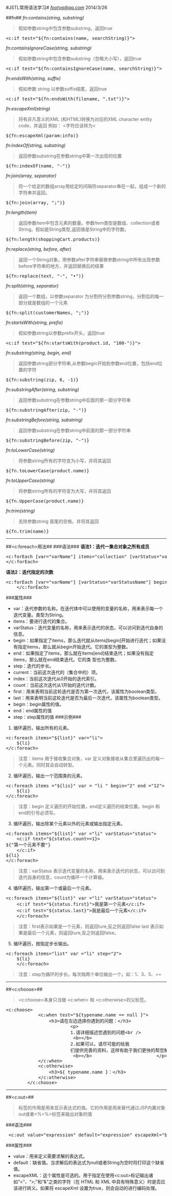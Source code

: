 #JSTL常用语法学习#
*footya@qq.com* 2014/3/26

##fn##
*fn:contains(string, substring)*
>假如参数string中包含参数substring，返回true
<pre>&lt;c:if test="${fn:contains(name, searchString)}"&gt;</pre>

*fn:containsIgnoreCase(string, substring)*
>假如参数string中包含参数substring（忽略大小写），返回true
<pre>&lt;c:if test="${fn:containsIgnoreCase(name, searchString)}"&gt;</pre>

*fn:endsWith(string, suffix)*
>假如参数 string 以参数suffix结尾，返回true
<pre>&lt;c:if test="${fn:endsWith(filename, ".txt")}"&gt;</pre>

*fn:escapeXml(string)*
>将有非凡意义的XML (和HTML)转换为对应的XML character entity code，并返回
例如： <字符应该转为&lt; 
<pre>${fn:escapeXml(param:info)}</pre>

*fn:indexOf(string, substring)*
>返回参数substring在参数string中第一次出现的位置
<pre>${fn:indexOf(name, "-")}</pre>

*fn:join(array, separator)*
>将一个给定的数组array用给定的间隔符separator串在一起，组成一个新的字符串并返回。
<pre>${fn:join(array, ";")}</pre>

*fn:length(item)*
>返回参数item中包含元素的数量。参数Item类型是数组、collection或者String。假如是String类型,返回值是String中的字符数。
<pre>${fn:length(shoppingCart.products)}</pre>

*fn:replace(string, before, after)*
>返回一个String对象。用参数after字符串替换参数string中所有出现参数before字符串的地方，并返回替换后的结果
<pre>${fn:replace(text, "-", "&#149;")}</pre>

*fn:split(string, separator)*
>返回一个数组，以参数separator 为分割符分割参数string，分割后的每一部分就是数组的一个元素
<pre>${fn:split(customerNames, ";")}</pre>

*fn:startsWith(string, prefix)*
>假如参数string以参数prefix开头，返回true
<pre>&lt;c:if test="${fn:startsWith(product.id, "100-")}"&gt;</pre>

*fn:substring(string, begin, end)*
>返回参数string部分字符串,从参数begin开始到参数end位置，包括end位置的字符
<pre>${fn:substring(zip, 6, -1)}</pre>

*fn:substringAfter(string, substring)*
>返回参数substring在参数string中后面的那一部分字符串
<pre>${fn:substringAfter(zip, "-")}</pre>

*fn:substringBefore(string, substring)*
>返回参数substring在参数string中前面的那一部分字符串
<pre>${fn:substringBefore(zip, "-")}</pre>

*fn:toLowerCase(string)*
>将参数string所有的字符变为小写，并将其返回
<pre>${fn.toLowerCase(product.name)}</pre>

*fn:toUpperCase(string)*
>将参数string所有的字符变为大写，并将其返回
<pre>${fn.UpperCase(product.name)}</pre>

*fn:trim(string)*
>去除参数string 首尾的空格，并将其返回
<pre>${fn.trim(name)}</pre>

--------------------------------------------------------------------------
##&lt;c:foreach&gt;用法##
###语法###
**语法1：迭代一集合对象之所有成员**
<pre>
&lt;c:forEach [var="varName"] items="collection" [varStatus="varStatusName"] [begin="begin"] [end="end"] [step="step"]&gt;
&lt;/c:forEach&gt;
</pre>
**语法2：迭代指定的次数**
<pre>&lt;c:forEach [var="varName"] [varStatus="varStatusName"] begin="begin" end="end" [step="step"]&gt;
    &lt;/c:forEach&gt;</pre>
###属性###
- var：迭代参数的名称。在迭代体中可以使用的变量的名称，用来表示每一个迭代变量。类型为String。
- items：要进行迭代的集合。
- varStatus：迭代变量的名称，用来表示迭代的状态，可以访问到迭代自身的信息。
- begin：如果指定了items，那么迭代就从items[begin]开始进行迭代；如果没有指定items，那么就从begin开始迭代。它的类型为整数。
- end：如果指定了items，那么就在items[end]结束迭代；如果没有指定items，那么就在end结束迭代。它的类 型也为整数。
- step：迭代的步长。
- current：当前这次迭代的（集合中的）项。
- index：当前这次迭代从0开始的迭代索引。
- count：当前这次迭代从1开始的迭代计数。
- first：用来表明当前这轮迭代是否为第一次迭代，该属性为boolean类型。
- last：用来表明当前这轮迭代是否为最后一次迭代，该属性为boolean类型。
- begin：begin属性的值。
- end：end属性的值
- step：step属性的值
###示例###
1. 循环遍历，输出所有的元素。
<pre>
&lt;c:foreach items="${list}" var="li"&gt;
    ${li}
&lt;/c:foreach&gt;
</pre>
>注意：items 用于接收集合对象，var 定义对象接收从集合里遍历出的每一个元素。同时其会自动转型。

2. 循环遍历，输出一个范围类的元素。
<pre>
&lt;c:foreach items ="${lis}" var = "li " begin="2" end ="12"&gt;
    ${li}
&lt;/c:foreach&gt;
</pre>
>注意：begin 定义遍历的开始位置，end定义遍历的结束位置。begin 和end的引号必须写。

3. 循环遍历，输出除某个元素以外的元素或输出指定元素。
<pre>
&lt;c:foreach items="${list}" var ="li" varStatus="status"&gt;
    &lt;c:if text="${status.count==1}>
${"第一个元素不要"}
    &lt;/c:if&gt;
${li}
&lt;/c:foreach&gt;
</pre>
>注意：varStatus 表示迭代变量的名称，用来表示迭代的状态，可以访问到迭代自身的信息，count为循环一个计算器。

4. 循环遍历，输出第一个或最后一个元素。
<pre>&lt;c:foreach items="${list}" var ="li" varStatus="status"&gt;
    &lt;c:if test="${status.first}"&gt;我是第一个元素&lt;/c:if&gt;
    &lt;c:if test="${status.last}"&gt;我是最后一个元素&lt;/c:if&gt;
    &lt;/c:foreach&gt;</pre>
>注意：first表示如果是一个元素，则返回ture,反之则返回false
           last 表示如果是最后一个元素，则返回ture,反之则返回false。

5. 循环遍历，按指定步长输出。
<pre>&lt;c:foreach items="list" var ="li" step="2"&gt;
    ${li}
    &lt;/c:foreach&gt;</pre>
>注意：step为循环的步长。每次隔两个单位输出一个。如：1、3、5、==

-------------------------------------------------------------------------------------
##&lt;c:choose&gt;##
>&lt;c:choose&gt;本身只当做 &lt;c:when&gt; 和 &lt;c:otherwise&gt;的父标签。

<pre>
&lt;c:choose&gt;
            &lt;c:when test=&quot;${typename.name == null }&quot;&gt; 
                &lt;h3&gt;请在左边选择你遇到的问题：&lt;/h3&gt;
                        &lt;p&gt; 
                        1.请详细描述您遇到的问题&lt;br /&gt;
                         &lt;b&gt;&lt;/b&gt;
                        2.如果可以，请尽可能的给我
                        们提供完善的资料，这样有助于我们更快的帮您解决问题。&lt;br /&gt;
                         &lt;b&gt;&lt;/b&gt;                        &lt;/p&gt;
            &lt;/c:when&gt;
            &lt;c:otherwise&gt;
                &lt;h3&gt;${ typename.name }：&lt;/h3&gt;
            &lt;/c:otherwise&gt;
        &lt;/c:choose&gt;
</pre>
--------------------------------------------------------------------------------------
##&lt;c:out&gt;##
>标签的作用是用来显示表达式的值。它的作用是用来替代通过JSP内置对象out或者<%=%>标签来输出对象的值

###语法###
<pre>
 &lt;c:out value=&quot;expression&quot; default=&quot;expression&quot; escapeXml=&quot;boolean&quot;/&gt;
</pre>
###属性###
- value：用来定义需要求解的表达式。
- default：缺省值。当求解后的表达式为null或者String为空时将打印这个缺省值。
- escapeXML：这个属性是可选的。用于指定在使用<c:out>标记输出诸如“<”、“>;”和“&”之类的字符（在 HTML 和 XML 中具有特殊意义）时是否应该进行转义。如果将 escapeXml 设置为true，则会自动的进行编码处理。

